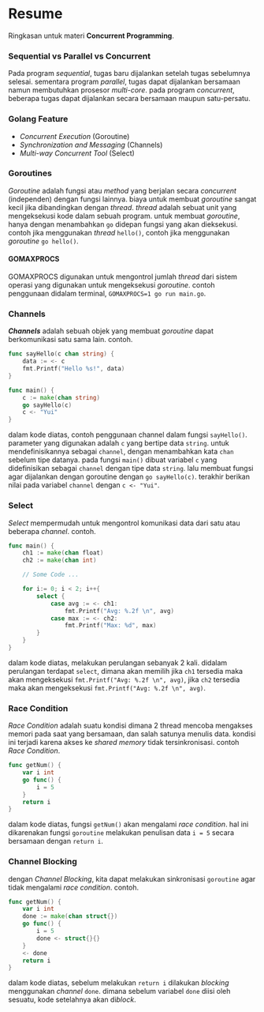 # Resume
Ringkasan untuk materi **Concurrent Programming**.

### Sequential vs Parallel vs Concurrent
Pada program *sequential*, tugas baru dijalankan setelah tugas sebelumnya selesai. sementara program *parallel*, tugas dapat dijalankan bersamaan namun membutuhkan prosesor *multi-core*. pada program *concurrent*, beberapa tugas dapat dijalankan secara bersamaan maupun satu-persatu.

### Golang Feature
- *Concurrent Execution* (Goroutine)
- *Synchronization and Messaging* (Channels)
- *Multi-way Concurrent Tool* (Select)

### Goroutines
*Goroutine* adalah fungsi atau *method* yang berjalan secara *concurrent* (independen) dengan fungsi lainnya. biaya untuk membuat *goroutine* sangat kecil jika dibandingkan dengan *thread*. *thread* adalah sebuat unit yang mengeksekusi kode dalam sebuah program. untuk membuat *goroutine*, hanya dengan menambahkan `go` didepan fungsi yang akan dieksekusi. contoh jika menggunakan *thread* `hello()`, contoh jika menggunakan *goroutine* `go hello()`.

#### GOMAXPROCS
GOMAXPROCS digunakan untuk mengontrol jumlah *thread* dari sistem operasi yang digunakan untuk mengeksekusi *goroutine*. contoh penggunaan didalam terminal, `GOMAXPROCS=1 go run main.go`.

### Channels
***Channels*** adalah sebuah objek yang membuat *goroutine* dapat berkomunikasi satu sama lain. contoh.
```go
func sayHello(c chan string) {
	data := <- c
	fmt.Printf("Hello %s!", data)
}

func main() {
	c := make(chan string)
	go sayHello(c)
	c <- "Yui"
}
```
dalam kode diatas, contoh penggunaan channel dalam fungsi `sayHello()`. parameter yang digunakan adalah `c` yang bertipe data `string`. untuk mendefinisikannya sebagai `channel`, dengan menambahkan kata `chan` sebelum tipe datanya. pada fungsi `main()` dibuat variabel `c` yang didefinisikan sebagai `channel` dengan tipe data `string`. lalu membuat fungsi agar dijalankan dengan goroutine dengan `go sayHello(c)`. terakhir berikan nilai pada variabel `channel` dengan `c <- "Yui"`.

### Select
*Select* mempermudah untuk mengontrol komunikasi data dari satu atau beberapa *channel*. contoh.
```go
func main() {
	ch1 := make(chan float)
	ch2 := make(chan int)

	// Some Code ...

	for i:= 0; i < 2; i++{
		select {
			case avg := <- ch1:
				fmt.Printf("Avg: %.2f \n", avg)
			case max := <- ch2:
				fmt.Printf("Max: %d", max)
		}
	}
}
```
dalam kode diatas, melakukan perulangan sebanyak 2 kali. didalam perulangan terdapat `select`, dimana akan memilih jika `ch1` tersedia maka akan mengeksekusi `fmt.Printf("Avg: %.2f \n", avg)`, jika `ch2` tersedia maka akan mengeksekusi `fmt.Printf("Avg: %.2f \n", avg)`.

### Race Condition
*Race Condition* adalah suatu kondisi dimana 2 thread mencoba mengakses memori pada saat yang bersamaan, dan salah satunya menulis data.  kondisi ini terjadi karena akses ke *shared memory* tidak tersinkronisasi. contoh *Race Condition*.
```go
func getNum() {
	var i int
	go func() {
		i = 5
	}
	return i
}
```
dalam kode diatas, fungsi `getNum()` akan mengalami *race condition*. hal ini dikarenakan fungsi `goroutine` melakukan penulisan data `i = 5` secara bersamaan dengan `return i`.

### Channel Blocking
dengan *Channel Blocking*, kita dapat melakukan sinkronisasi `goroutine` agar tidak mengalami *race condition*. contoh.
```go
func getNum() {
	var i int
	done := make(chan struct{})
	go func() {
		i = 5
		done <- struct{}{}
	}
	<- done
	return i
}
```
dalam kode diatas, sebelum melakukan `return i` dilakukan *blocking* menggunakan *channel* `done`. dimana sebelum variabel `done` diisi oleh sesuatu, kode setelahnya akan di*block*.
